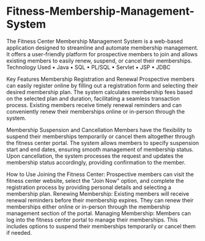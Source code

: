 # Fitness-Membership-Management-System
The Fitness Center Membership Management System is a web-based application designed to streamline and automate membership management. It offers a user-friendly platform for prospective members to join and allows existing members to easily renew, suspend, or cancel their memberships.
Technology Used
• Java
• SQL
• PL/SQL
• Servlet
• JSP
• JDBC

Key Features
Membership Registration and Renewal Prospective members can easily register online by filling out a registration form and selecting their desired membership plan. The system calculates membership fees based on the selected plan and duration, facilitating a seamless transaction process. Existing members receive timely renewal reminders and can conveniently renew their memberships online or in-person through the system.

Membership Suspension and Cancellation Members have the flexibility to suspend their memberships temporarily or cancel them altogether through the fitness center portal. The system allows members to specify suspension start and end dates, ensuring smooth management of membership status. Upon cancellation, the system processes the request and updates the membership status accordingly, providing confirmation to the member.

How to Use
Joining the Fitness Center: Prospective members can visit the fitness center website, select the "Join Now" option, and complete the registration process by providing personal details and selecting a membership plan.
Renewing Membership: Existing members will receive renewal reminders before their membership expires. They can renew their memberships either online or in-person through the membership management section of the portal.
Managing Membership: Members can log into the fitness center portal to manage their memberships. This includes options to suspend their memberships temporarily or cancel them if needed.
